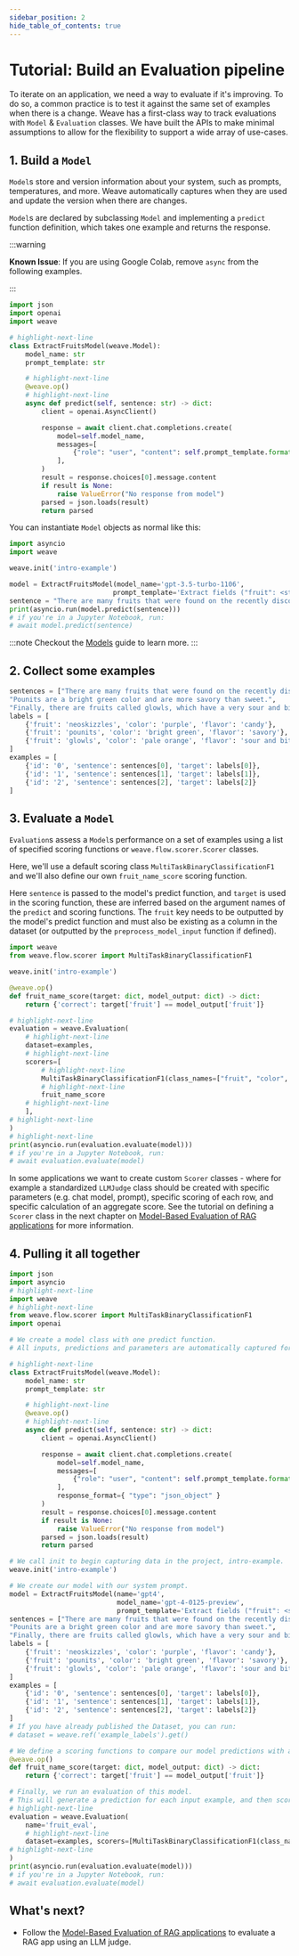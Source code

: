 ```yaml
---
sidebar_position: 2
hide_table_of_contents: true
---
```


# Tutorial: Build an Evaluation pipeline

To iterate on an application, we need a way to evaluate if it's improving. To do so, a common practice is to test it against the same set of examples when there is a change. Weave has a first-class way to track evaluations with `Model` & `Evaluation` classes. We have built the APIs to make minimal assumptions to allow for the flexibility to support a wide array of use-cases.

## 1. Build a `Model`

`Model`s store and version information about your system, such as prompts, temperatures, and more.
Weave automatically captures when they are used and update the version when there are changes.

`Model`s are declared by subclassing `Model` and implementing a `predict` function definition, which takes one example and returns the response.

:::warning

**Known Issue**: If you are using Google Colab, remove `async` from the following examples.

:::

```python
import json
import openai
import weave

# highlight-next-line
class ExtractFruitsModel(weave.Model):
    model_name: str
    prompt_template: str

    # highlight-next-line
    @weave.op()
    # highlight-next-line
    async def predict(self, sentence: str) -> dict:
        client = openai.AsyncClient()

        response = await client.chat.completions.create(
            model=self.model_name,
            messages=[
                {"role": "user", "content": self.prompt_template.format(sentence=sentence)}
            ],
        )
        result = response.choices[0].message.content
        if result is None:
            raise ValueError("No response from model")
        parsed = json.loads(result)
        return parsed
```

You can instantiate `Model` objects as normal like this:

```python
import asyncio
import weave

weave.init('intro-example')

model = ExtractFruitsModel(model_name='gpt-3.5-turbo-1106',
                          prompt_template='Extract fields ("fruit": <str>, "color": <str>, "flavor": <str>) from the following text, as json: {sentence}')
sentence = "There are many fruits that were found on the recently discovered planet Goocrux. There are neoskizzles that grow there, which are purple and taste like candy."
print(asyncio.run(model.predict(sentence)))
# if you're in a Jupyter Notebook, run:
# await model.predict(sentence)
```

:::note
Checkout the [Models](/guides/core-types/models) guide to learn more.
:::

## 2. Collect some examples

```python
sentences = ["There are many fruits that were found on the recently discovered planet Goocrux. There are neoskizzles that grow there, which are purple and taste like candy.",
"Pounits are a bright green color and are more savory than sweet.",
"Finally, there are fruits called glowls, which have a very sour and bitter taste which is acidic and caustic, and a pale orange tinge to them."]
labels = [
    {'fruit': 'neoskizzles', 'color': 'purple', 'flavor': 'candy'},
    {'fruit': 'pounits', 'color': 'bright green', 'flavor': 'savory'},
    {'fruit': 'glowls', 'color': 'pale orange', 'flavor': 'sour and bitter'}
]
examples = [
    {'id': '0', 'sentence': sentences[0], 'target': labels[0]},
    {'id': '1', 'sentence': sentences[1], 'target': labels[1]},
    {'id': '2', 'sentence': sentences[2], 'target': labels[2]}
]
```

## 3. Evaluate a `Model`

`Evaluation`s assess a `Model`s performance on a set of examples using a list of specified scoring functions or `weave.flow.scorer.Scorer` classes.

Here, we'll use a default scoring class `MultiTaskBinaryClassificationF1` and we'll also define our own `fruit_name_score` scoring function.

Here `sentence` is passed to the model's predict function, and `target` is used in the scoring function, these are inferred based on the argument names of the `predict` and scoring functions. The `fruit` key needs to be outputted by the model's predict function and must also be existing as a column in the dataset (or outputted by the `preprocess_model_input` function if defined).

```python
import weave
from weave.flow.scorer import MultiTaskBinaryClassificationF1

weave.init('intro-example')

@weave.op()
def fruit_name_score(target: dict, model_output: dict) -> dict:
    return {'correct': target['fruit'] == model_output['fruit']}

# highlight-next-line
evaluation = weave.Evaluation(
    # highlight-next-line
    dataset=examples,
    # highlight-next-line
    scorers=[
        # highlight-next-line
        MultiTaskBinaryClassificationF1(class_names=["fruit", "color", "flavor"]),
        # highlight-next-line
        fruit_name_score
    # highlight-next-line
    ],
# highlight-next-line
)
# highlight-next-line
print(asyncio.run(evaluation.evaluate(model)))
# if you're in a Jupyter Notebook, run:
# await evaluation.evaluate(model)
```

In some applications we want to create custom `Scorer` classes - where for example a standardized `LLMJudge` class should be created with specific parameters (e.g. chat model, prompt), specific scoring of each row, and specific calculation of an aggregate score. See the tutorial on defining a `Scorer` class in the next chapter on [Model-Based Evaluation of RAG applications](/tutorial-rag#optional-defining-a-scorer-class) for more information.

## 4. Pulling it all together

```python
import json
import asyncio
# highlight-next-line
import weave
# highlight-next-line
from weave.flow.scorer import MultiTaskBinaryClassificationF1
import openai

# We create a model class with one predict function.
# All inputs, predictions and parameters are automatically captured for easy inspection.

# highlight-next-line
class ExtractFruitsModel(weave.Model):
    model_name: str
    prompt_template: str

    # highlight-next-line
    @weave.op()
    # highlight-next-line
    async def predict(self, sentence: str) -> dict:
        client = openai.AsyncClient()

        response = await client.chat.completions.create(
            model=self.model_name,
            messages=[
                {"role": "user", "content": self.prompt_template.format(sentence=sentence)}
            ],
            response_format={ "type": "json_object" }
        )
        result = response.choices[0].message.content
        if result is None:
            raise ValueError("No response from model")
        parsed = json.loads(result)
        return parsed

# We call init to begin capturing data in the project, intro-example.
weave.init('intro-example')

# We create our model with our system prompt.
model = ExtractFruitsModel(name='gpt4',
                           model_name='gpt-4-0125-preview',
                           prompt_template='Extract fields ("fruit": <str>, "color": <str>, "flavor") from the following text, as json: {sentence}')
sentences = ["There are many fruits that were found on the recently discovered planet Goocrux. There are neoskizzles that grow there, which are purple and taste like candy.",
"Pounits are a bright green color and are more savory than sweet.",
"Finally, there are fruits called glowls, which have a very sour and bitter taste which is acidic and caustic, and a pale orange tinge to them."]
labels = [
    {'fruit': 'neoskizzles', 'color': 'purple', 'flavor': 'candy'},
    {'fruit': 'pounits', 'color': 'bright green', 'flavor': 'savory'},
    {'fruit': 'glowls', 'color': 'pale orange', 'flavor': 'sour and bitter'}
]
examples = [
    {'id': '0', 'sentence': sentences[0], 'target': labels[0]},
    {'id': '1', 'sentence': sentences[1], 'target': labels[1]},
    {'id': '2', 'sentence': sentences[2], 'target': labels[2]}
]
# If you have already published the Dataset, you can run:
# dataset = weave.ref('example_labels').get()

# We define a scoring functions to compare our model predictions with a ground truth label.
@weave.op()
def fruit_name_score(target: dict, model_output: dict) -> dict:
    return {'correct': target['fruit'] == model_output['fruit']}

# Finally, we run an evaluation of this model.
# This will generate a prediction for each input example, and then score it with each scoring function.
# highlight-next-line
evaluation = weave.Evaluation(
    name='fruit_eval',
    # highlight-next-line
    dataset=examples, scorers=[MultiTaskBinaryClassificationF1(class_names=["fruit", "color", "flavor"]), fruit_name_score],
# highlight-next-line
)
print(asyncio.run(evaluation.evaluate(model)))
# if you're in a Jupyter Notebook, run:
# await evaluation.evaluate(model)
```

## What's next?

- Follow the [Model-Based Evaluation of RAG applications](/tutorial-rag) to evaluate a RAG app using an LLM judge.
